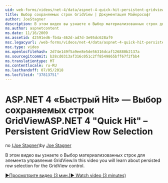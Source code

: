```yaml
---
uid: web-forms/videos/net-4/data/aspnet-4-quick-hit-persistent-gridview-row-selection
title: Выбор сохраняемых строк GridView | Документация Майкрософт
author: JoeStagner
description: В этом видео вы узнаете о Выбор материализованных строк для элемента управления GridView.
ms.author: aspnetcontent
ms.date: 11/16/2009
ms.assetid: 42591ed6-fb4a-462d-ad7d-3e95dc628af9
msc.legacyurl: /web-forms/videos/net-4/data/aspnet-4-quick-hit-persistent-gridview-row-selection
msc.type: video
ms.openlocfilehash: 2d74e149f5a9ee8e5de56316dcaf126880b2137a
ms.sourcegitcommit: b28cd0313af316c051c2ff8549865bff67f2fbb4
ms.translationtype: MT
ms.contentlocale: ru-RU
ms.lasthandoff: 07/05/2018
ms.locfileid: "37813751"
---
```

<a name="aspnet-4-quick-hit--persistent-gridview-row-selection"></a><span data-ttu-id="fe9c1-103">ASP.NET 4 «Быстрый Hit» — Выбор сохраняемых строк GridView</span><span class="sxs-lookup"><span data-stu-id="fe9c1-103">ASP.NET 4 "Quick Hit" – Persistent GridView Row Selection</span></span>
====================
<span data-ttu-id="fe9c1-104">по [(Joe Stagner)](https://github.com/JoeStagner)</span><span class="sxs-lookup"><span data-stu-id="fe9c1-104">by [Joe Stagner](https://github.com/JoeStagner)</span></span>

<span data-ttu-id="fe9c1-105">В этом видео вы узнаете о Выбор материализованных строк для элемента управления GridView.</span><span class="sxs-lookup"><span data-stu-id="fe9c1-105">In this video you will learn about persisted row selection for the GridView control.</span></span> 

[<span data-ttu-id="fe9c1-106">&#9654;Просмотрите видео (3 мин.)</span><span class="sxs-lookup"><span data-stu-id="fe9c1-106">&#9654; Watch video (3 minutes)</span></span>](https://channel9.msdn.com/Blogs/ASP-NET-Site-Videos/aspnet-4-quick-hit-persistent-gridview-row-selection)
